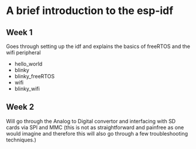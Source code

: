 # A brief introduction to the esp-idf

## Week 1

Goes through setting up the idf and explains the basics of freeRTOS and the wifi peripheral

- hello_world
- blinky
- blinky_freeRTOS
- wifi
- blinky_wifi

## Week 2

Will go through the Analog to Digital convertor and interfacing with SD cards via SPI and MMC (this is not as straightforward and painfree as one would imagine and therefore this will also go through a few troubleshooting techniques.)


